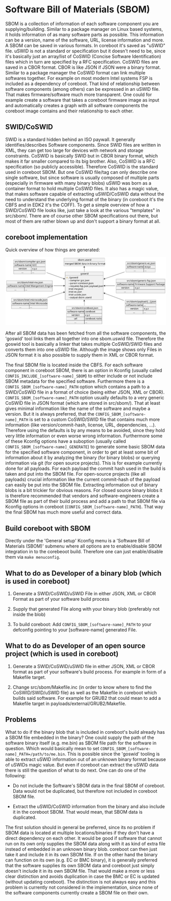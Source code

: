 # Software Bill of Materials (SBOM)

SBOM is a collection of information of each software component
you are supplying/building. Similar to a package manager on Linux
based systems, it holds information of as many software parts as
possible. This information can be a version, name of the software, URL,
license information and more. A SBOM can be saved in various formats.
In coreboot it's saved as "uSWID" file. uSWID is not a standard or
specification but it doesn't need to be, since it's basically just an
array/list of CoSWID (Concise Software Identification) files which in
turn are specified by a RFC specification. CoSWID files are saved in a
CBOR format. CBOR is like JSON if JSON were a binary format. Similar
to a package manager the CoSWID format can link multiple softwares
together. For example on most modern Intel systems FSP is included as
a dependency of coreboot. That kind of relationship between software
components (among others) can be expressed in an uSWID file. That makes
firmware/software much more transparent. One could for example create a
software that takes a coreboot firmware image as input and
automatically creates a graph with all software components the coreboot
image contains and their relationship to each other.


## SWID/CoSWID

SWID is a standard hidden behind an ISO paywall.
It generally identifies/describes Software components. Since SWID files
are written in XML, they can get too large for devices with network and
storage constraints. CoSWID is basically SWID but in CBOR binary
format, which makes it far smaller compared to its big brother. Also,
CoSWID is a RFC specification (so publicly accessible). Therefore
CoSWID is the standard used in coreboot SBOM. But one CoSWID file/tag
can only describe one single software, but since software is usually
composed of multiple parts (especially in firmware with many binary
blobs) uSWID was born as a container format to hold multiple CoSWID
files. It also has a magic value, that makes software capable of
extracting uSWID/CoSWID data without the need to understand the
underlying format of the binary (in coreboot it's the CBFS and in EDK2
it's the COFF). To get a simple overview of how a SWID/CoSWID file
looks like, just take a look at the various "templates" in src/sbom/.
There are of course other SBOM specifications out there, but most of
them are rather blown up and don't support a binary format at all.


## coreboot implementation

Quick overview of how things are generated:

![Generation of an SBOM File in coreboot][sbom_generation]

[sbom_generation]: sbom_generation.svg

After all SBOM data has been fetched from all the software components,
the 'goswid' tool links them all together into one sbom.uswid file.
Therefore the goswid tool is basically a linker that takes multiple
CoSWID/SWID files and converts them into one uSWID file. Although the
image shows only Files in JSON format it is also possible to supply
them in XML or CBOR format.

The final SBOM file is located inside the CBFS.
For each software component in coreboot SBOM, there is an option in
Kconfig (usually called `CONFIG_INCLUDE_[software-name]_SBOM`) to either
include or not include SBOM metadata for the specified software.
Furthermore there is a `CONFIG_SBOM_[software-name]_PATH` option which
contains a path to a SWID/CoSWID file in a format of choice
(being either JSON, XML or CBOR). `CONFIG_SBOM_[software-name]_PATH`
option usually defaults to a very generic CoSWID file in JSON format
(which are stored in src/sbom/). That at least gives minimal
information like the name of the software and maybe a version.
But it is always preferred, that the `CONFIG_SBOM_[software-name]_PATH`
is set to a custom CoSWID/SWID file that contains much more information
(like version/commit-hash, license, URL, dependencies, ...).
Therefore using the defaults is by any means to be avoided, since they
hold very little information or even worse wrong information.
Furthermore some of these Kconfig options have a suboption
(usually called `CONFIG_SBOM_[software-name]_GENERATE`) to generate
some basic SBOM data for the specified software component, in order to
get at least some bit of information about it by analyzing the binary
(for binary blobs) or querying information via git (for open source
projects). This is for example currently done for all payloads. For
each payload the commit hash used in the build is taken and put into
the SBOM file. For open-source projects (like all payloads) crucial
information like the current commit-hash of the payload can easily be
put into the SBOM file. Extracting information out of binary blobs is a
bit trickier for obvious reasons. For closed source binary blobs it is
therefore recommended that vendors and software-engineers create a SBOM
file as part of their build process and add a path to that SBOM file
via Kconfig options in coreboot (`CONFIG_SBOM_[software-name]_PATH`).
That way the final SBOM has much more useful and correct data.


## Build coreboot with SBOM

Directly under the 'General setup' Kconfig menu is a
'Software Bill of Materials (SBOM)' submenu where all options are to
enable/disable SBOM integration in to the corebeoot build.
Therefore one can just enable/disable them via `make menuconfig`.


## What to do as Developer of a binary blob (which is used in coreboot)

1. Generate a SWID/CoSWID/uSWID File in either JSON, XML or CBOR Format
as part of your software build process

2. Supply that generated File along with your binary blob (preferably
not inside the blob)

3. To build coreboot: Add `CONFIG_SBOM_[software-name]_PATH` to your
defconfig pointing to your [software-name] generated File.


## What to do as Developer of an open source project (which is used in coreboot)

1. Generate a SWID/CoSWID/uSWID file in either JSON, XML or CBOR format
as part of your software's build process. For example in form of a
Makefile target.

2. Change src/sbom/Makefile.inc (in order to know where to find the
CoSWID/SWID/uSWID file) as well as the Makefile in coreboot which
builds said software. For example for GRUB2 that could mean to add a
Makefile target in payloads/external/GRUB2/Makefile.


## Problems

What to do if the binary blob that is included in coreboot's build
already has a SBOM file embedded in the binary? One could supply the
path of the software binary itself (e.g. me.bin) as SBOM file path for
the software in question. Which would basically mean to set
`CONFIG_SBOM_[software-name]_PATH=/path/to/me.bin`. This is possible
since the 'goswid' tooling is able to extract uSWID information out of
an unknown binary format because of uSWIDs magic value. But even if
coreboot can extract the uSWID data there is still the question of what
to do next. One can do one of the following:

  - Do not include the Software's SBOM data in the final SBOM of
    coreboot. Data would not be duplicated, but therefore not included
    in coreboot SBOM file.

  - Extract the uSWID/CoSWID information from the binary and also
    include it in the coreboot SBOM. That would mean, that SBOM data
    is duplicated.

The first solution should in general be preferred, since its no
problem if SBOM data is located at multiple locations/binaries if they
don't have a direct dependency on each other. It would be good if
software that cannot run on its own only supplies the SBOM data along
with it as kind of extra file instead of embedded in an unknown binary
blob. coreboot can then just take it and include it in its own SBOM
file. If on the other hand the binary can function on its own (e.g. EC
or BMC binary), it is generally preferred that the software supplies
its own SBOM data and coreboot just simply doesn't include it in its
own SBOM file. That would make a more or less clear distinction and
avoids duplication in case the BMC or EC is updated (without updating
coreboot). The distinction is not always easy and this problem is
currently not considered in the implementation, since none of the
software components currently create a SBOM file on their own.
